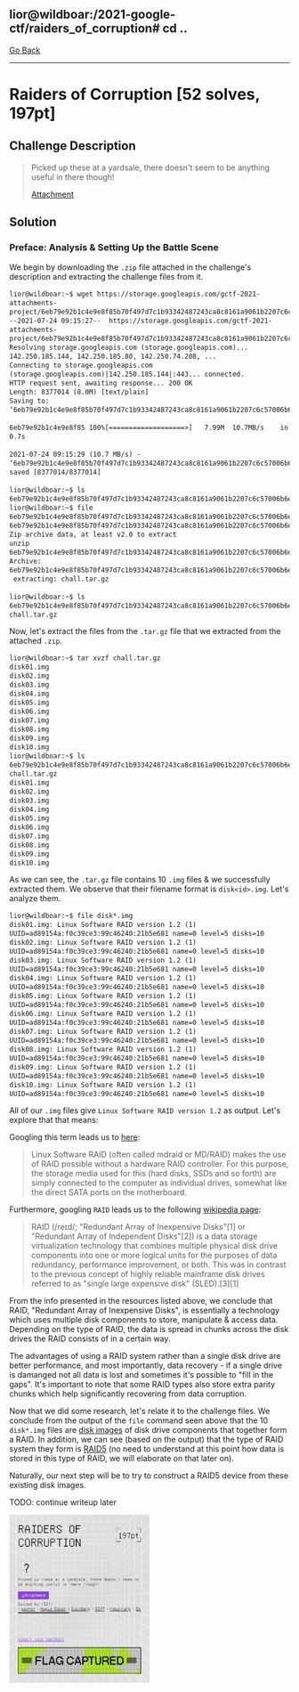 ## lior@wildboar:/2021-google-ctf/raiders_of_corruption# cd ..

[Go Back](../index.md)

---------

# Raiders of Corruption [52 solves, 197pt]

## Challenge Description

> Picked up these at a yardsale, there doesn't seem to be anything useful in there though!
>
> [Attachment](./original.zip)

## Solution

### Preface: Analysis & Setting Up the Battle Scene

We begin by downloading the `.zip` file attached in the challenge's description and extracting the challenge files from it.

```console
lior@wildboar:~$ wget https://storage.googleapis.com/gctf-2021-attachments-project/6eb79e92b1c4e9e8f85b70f497d7c1b93342487243ca8c8161a9061b2207c6c57006b6e02c9890523dd8ab68beb737b18f8961ca2869367f0dd502b29d5f7c1c
--2021-07-24 09:15:27--  https://storage.googleapis.com/gctf-2021-attachments-project/6eb79e92b1c4e9e8f85b70f497d7c1b93342487243ca8c8161a9061b2207c6c57006b6e02c9890523dd8ab68beb737b18f8961ca2869367f0dd502b29d5f7c1c
Resolving storage.googleapis.com (storage.googleapis.com)... 142.250.185.144, 142.250.185.80, 142.250.74.208, ...
Connecting to storage.googleapis.com (storage.googleapis.com)|142.250.185.144|:443... connected.
HTTP request sent, awaiting response... 200 OK
Length: 8377014 (8.0M) [text/plain]
Saving to: ‘6eb79e92b1c4e9e8f85b70f497d7c1b93342487243ca8c8161a9061b2207c6c57006b6e02c9890523dd8ab68beb737b18f8961ca2869367f0dd502b29d5f7c1c’

6eb79e92b1c4e9e8f85 100%[===================>]   7.99M  10.7MB/s    in 0.7s    

2021-07-24 09:15:29 (10.7 MB/s) - ‘6eb79e92b1c4e9e8f85b70f497d7c1b93342487243ca8c8161a9061b2207c6c57006b6e02c9890523dd8ab68beb737b18f8961ca2869367f0dd502b29d5f7c1c’ saved [8377014/8377014]

lior@wildboar:~$ ls
6eb79e92b1c4e9e8f85b70f497d7c1b93342487243ca8c8161a9061b2207c6c57006b6e02c9890523dd8ab68beb737b18f8961ca2869367f0dd502b29d5f7c1c
lior@wildboar:~$ file 6eb79e92b1c4e9e8f85b70f497d7c1b93342487243ca8c8161a9061b2207c6c57006b6e02c9890523dd8ab68beb737b18f8961ca2869367f0dd502b29d5f7c1c 
6eb79e92b1c4e9e8f85b70f497d7c1b93342487243ca8c8161a9061b2207c6c57006b6e02c9890523dd8ab68beb737b18f8961ca2869367f0dd502b29d5f7c1c: Zip archive data, at least v2.0 to extract
unzip 6eb79e92b1c4e9e8f85b70f497d7c1b93342487243ca8c8161a9061b2207c6c57006b6e02c9890523dd8ab68beb737b18f8961ca2869367f0dd502b29d5f7c1c 
Archive:  6eb79e92b1c4e9e8f85b70f497d7c1b93342487243ca8c8161a9061b2207c6c57006b6e02c9890523dd8ab68beb737b18f8961ca2869367f0dd502b29d5f7c1c
 extracting: chall.tar.gz    

lior@wildboar:~$ ls
6eb79e92b1c4e9e8f85b70f497d7c1b93342487243ca8c8161a9061b2207c6c57006b6e02c9890523dd8ab68beb737b18f8961ca2869367f0dd502b29d5f7c1c
chall.tar.gz
```

Now, let's extract the files from the `.tar.gz` file that we extracted from the attached `.zip`.

```console
lior@wildboar:~$ tar xvzf chall.tar.gz
disk01.img
disk02.img
disk03.img
disk04.img
disk05.img
disk06.img
disk07.img
disk08.img
disk09.img
disk10.img
lior@wildboar:~$ ls
6eb79e92b1c4e9e8f85b70f497d7c1b93342487243ca8c8161a9061b2207c6c57006b6e02c9890523dd8ab68beb737b18f8961ca2869367f0dd502b29d5f7c1c
chall.tar.gz
disk01.img
disk02.img
disk03.img
disk04.img
disk05.img
disk06.img
disk07.img
disk08.img
disk09.img
disk10.img

```

As we can see, the `.tar.gz` file contains 10 `.img` files & we successfully extracted them.
We observe that their filename format is `disk<id>.img`. Let's analyze them.

```console
lior@wildboar:~$ file disk*.img
disk01.img: Linux Software RAID version 1.2 (1) UUID=ad89154a:f0c39ce3:99c46240:21b5e681 name=0 level=5 disks=10
disk02.img: Linux Software RAID version 1.2 (1) UUID=ad89154a:f0c39ce3:99c46240:21b5e681 name=0 level=5 disks=10
disk03.img: Linux Software RAID version 1.2 (1) UUID=ad89154a:f0c39ce3:99c46240:21b5e681 name=0 level=5 disks=10
disk04.img: Linux Software RAID version 1.2 (1) UUID=ad89154a:f0c39ce3:99c46240:21b5e681 name=0 level=5 disks=10
disk05.img: Linux Software RAID version 1.2 (1) UUID=ad89154a:f0c39ce3:99c46240:21b5e681 name=0 level=5 disks=10
disk06.img: Linux Software RAID version 1.2 (1) UUID=ad89154a:f0c39ce3:99c46240:21b5e681 name=0 level=5 disks=10
disk07.img: Linux Software RAID version 1.2 (1) UUID=ad89154a:f0c39ce3:99c46240:21b5e681 name=0 level=5 disks=10
disk08.img: Linux Software RAID version 1.2 (1) UUID=ad89154a:f0c39ce3:99c46240:21b5e681 name=0 level=5 disks=10
disk09.img: Linux Software RAID version 1.2 (1) UUID=ad89154a:f0c39ce3:99c46240:21b5e681 name=0 level=5 disks=10
disk10.img: Linux Software RAID version 1.2 (1) UUID=ad89154a:f0c39ce3:99c46240:21b5e681 name=0 level=5 disks=10
```

All of our `.img` files give `Linux Software RAID version 1.2` as output. Let's explore that that means:

Googling this term leads us to [here](https://www.thomas-krenn.com/en/wiki/Linux_Software_RAID_Information):

> Linux Software RAID (often called mdraid or MD/RAID) makes the use of RAID possible without a hardware RAID controller.
> For this purpose, the storage media used for this (hard disks, SSDs and so forth) are simply connected to the computer as individual drives, somewhat like the direct SATA ports on the motherboard.

Furthermore, googling `RAID` leads us to the following [wikipedia page](https://en.wikipedia.org/wiki/RAID):
> RAID (/reɪd/; "Redundant Array of Inexpensive Disks"[1] or "Redundant Array of Independent Disks"[2]) is a data storage virtualization technology that combines multiple
>physical disk drive components into one or more logical units for the purposes of data redundancy, performance improvement, or both. This was in contrast to the previous concept of highly reliable mainframe disk drives referred to as "single large expensive disk" (SLED).[3][1]

From the info presented in the resources listed above, we conclude that RAID, "Redundant Array of Inexpensive Disks", is essentially a technology which uses multiple disk components to store, manipulate & access data. Depending on the type of RAID, the data is spread in chunks across the disk drives the RAID consists of in a certain way.

The advantages of using a RAID system rather than a single disk drive are better performance, and most importantly, data recovery - if a single drive is damanged not all data is lost and sometimes it's possible to "fill in the gaps". It's important to note that some RAID types also store extra parity chunks which help significantly recovering from data corruption.

Now that we did some research, let's relate it to the challenge files. We conclude from the output of the `file` command seen above that the 10 `disk*.img` files are [disk images](https://en.wikipedia.org/wiki/Disk_image) of disk drive components that together form a RAID. In addition, we can see (based on the output) that the type of RAID system they form is [RAID5](https://searchstorage.techtarget.com/definition/RAID-5-redundant-array-of-independent-disks) (no need to understand at this point how data is stored in this type of RAID, we will elaborate on that later on).

Naturally, our next step will be to try to construct a RAID5 device from these existing disk images.

TODO: continue writeup later


<img src="images/challenge_page.png" width="50%" height="50%"/>
